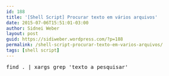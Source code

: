 ```yaml
---
id: 188
title: '[Shell Script] Procurar texto em vários arquivos'
date: 2015-07-06T15:51:01-03:00
author: Sidnei Weber
layout: post
guid: https://sidiweber.wordpress.com/?p=188
permalink: /shell-script-procurar-texto-em-varios-arquivos/
tags: [shell script]
---
```

<pre>find . | xargs grep 'texto a pesquisar'</pre>